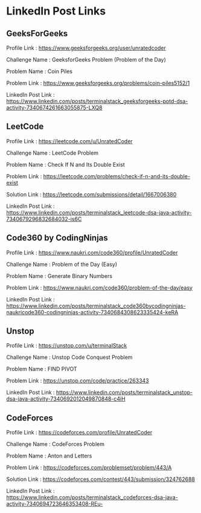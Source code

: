 # LinkedIn Post Links

## GeeksForGeeks

Profile Link : https://www.geeksforgeeks.org/user/unratedcoder

Challenge Name : GeeksforGeeks Problem (Problem of the Day)

Problem Name : Coin Piles

Problem Link : https://www.geeksforgeeks.org/problems/coin-piles5152/1

LinkedIn Post Link : https://www.linkedin.com/posts/terminalstack_geeksforgeeks-potd-dsa-activity-7340674261663055875-LXQ8

## LeetCode

Profile Link : https://leetcode.com/u/UnratedCoder

Challenge Name : LeetCode Problem

Problem Name : Check If N and Its Double Exist

Problem Link : https://leetcode.com/problems/check-if-n-and-its-double-exist

Solution Link : https://leetcode.com/submissions/detail/1667006380

LinkedIn Post Link : https://www.linkedin.com/posts/terminalstack_leetcode-dsa-java-activity-7340679296832684032-is6C

## Code360 by CodingNinjas

Profile Link : https://www.naukri.com/code360/profile/UnratedCoder

Challenge Name : Problem of the Day (Easy)

Problem Name : Generate Binary Numbers

Problem Link : https://www.naukri.com/code360/problem-of-the-day/easy

LinkedIn Post Link : https://www.linkedin.com/posts/terminalstack_code360bycodingninjas-naukricode360-codingninjas-activity-7340684308623335424-keRA

## Unstop

Profile Link : https://unstop.com/u/terminalStack

Challenge Name : Unstop Code Conquest Problem

Problem Name : FIND PIVOT

Problem Link : https://unstop.com/code/practice/263343

LinkedIn Post Link : https://www.linkedin.com/posts/terminalstack_unstop-dsa-java-activity-7340692012049870848-c4iH

## CodeForces

Profile Link : https://codeforces.com/profile/UnratedCoder

Challenge Name : CodeForces Problem

Problem Name : Anton and Letters

Problem Link : https://codeforces.com/problemset/problem/443/A

Solution Link : https://codeforces.com/contest/443/submission/324762688

LinkedIn Post Link : https://www.linkedin.com/posts/terminalstack_codeforces-dsa-java-activity-7340694723646353408-REu-
